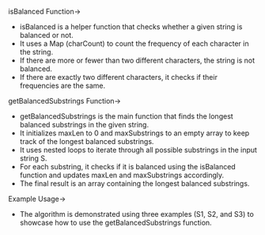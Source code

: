 isBalanced Function->

* isBalanced is a helper function that checks whether a given string is balanced or not.
* It uses a Map (charCount) to count the frequency of each character in the string.
* If there are more or fewer than two different characters, the string is not balanced.
* If there are exactly two different characters, it checks if their frequencies are the same.

getBalancedSubstrings Function->

* getBalancedSubstrings is the main function that finds the longest balanced substrings in the given string.
* It initializes maxLen to 0 and maxSubstrings to an empty array to keep track of the longest balanced substrings.
* It uses nested loops to iterate through all possible substrings in the input string S.
* For each substring, it checks if it is balanced using the isBalanced function and updates maxLen and maxSubstrings 
  accordingly.
* The final result is an array containing the longest balanced substrings.

Example Usage->

* The algorithm is demonstrated using three examples (S1, S2, and S3) to showcase how to use the getBalancedSubstrings function.
